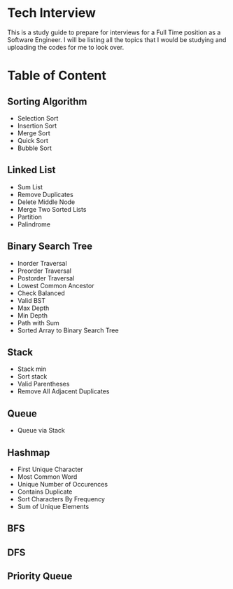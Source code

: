 # Tech Interview

This is a study guide to prepare for interviews for a Full Time position as a Software Engineer. I will be listing all the topics
that I would be studying and uploading the codes for me to look over.


# Table of Content
## Sorting Algorithm
- Selection Sort
- Insertion Sort 
- Merge Sort
- Quick Sort
- Bubble Sort 
## Linked List
- Sum List
- Remove Duplicates
- Delete Middle Node
- Merge Two Sorted Lists
- Partition
- Palindrome
## Binary Search Tree
- Inorder Traversal
- Preorder Traversal
- Postorder Traversal
- Lowest Common Ancestor
- Check Balanced
- Valid BST
- Max Depth
- Min Depth
- Path with Sum
- Sorted Array to Binary Search Tree
## Stack
- Stack min
- Sort stack
- Valid Parentheses
- Remove All Adjacent Duplicates
## Queue
- Queue via Stack
## Hashmap
- First Unique Character
- Most Common Word
- Unique Number of Occurences
- Contains Duplicate
- Sort Characters By Frequency
- Sum of Unique Elements
## BFS
## DFS
## Priority Queue
